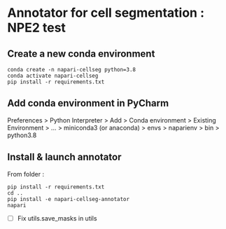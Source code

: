  # Annotator for cell segmentation : NPE2 test
 
## Create a new conda environment
```
conda create -n napari-cellseg python=3.8 
conda activate napari-cellseg
pip install -r requirements.txt
```

## Add conda environment in PyCharm

Preferences > Python Interpreter > Add > Conda environment > Existing Environment >
... > miniconda3 (or anaconda) > envs > naparienv > bin > python3.8

## Install & launch annotator 

From folder :
```
pip install -r requirements.txt
cd ..
pip install -e napari-cellseg-annotator
napari
```

- [ ] Fix utils.save_masks in utils


